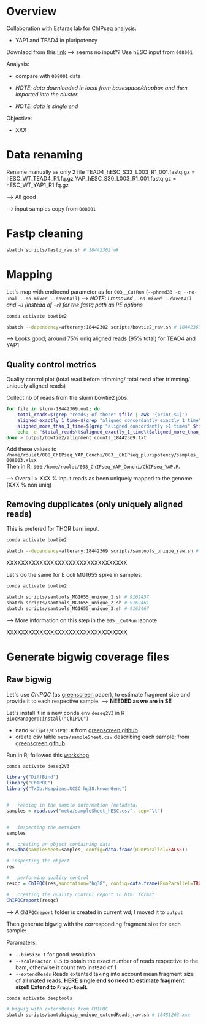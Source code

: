 # Overview

Collaboration with Estaras lab for ChIPseq analysis:
- YAP1 and TEAD4 in pluripotency

Downlaod from this [link](https://www.dropbox.com/t/yxGparZoHZ9ynV5k) --> seems no input?? Use hESC input from `008001`




Analysis:
- compare with `008001` data



- *NOTE: data downloaded in local from basespace/dropbox and then imported into the cluster*
- *NOTE: data is single end*


Objective:
- XXX


# Data renaming

Rename manually as only 2 file
TEAD4_hESC_S33_L003_R1_001.fastq.gz = hESC_WT_TEAD4_R1.fq.gz
YAP_hESC_S30_L003_R1_001.fastq.gz = hESC_WT_YAP1_R1.fq.gz

--> All good 

--> input samples copy from `008001`



# Fastp cleaning

```bash
sbatch scripts/fastp_raw.sh # 18442302 ok
```



# Mapping

Let's map with endtoend parameter as for `003__CutRun` (`--phred33 -q --no-unal --no-mixed --dovetail`)
--> *NOTE: I removed `--no-mixed --dovetail` and `-U` (instead of `-r`) for the fastq path as PE options* 


```bash
conda activate bowtie2

sbatch --dependency=afterany:18442302 scripts/bowtie2_raw.sh # 18442369 ok
```



--> Looks good; around 75% uniq aligned reads (95% total) for TEAD4 and YAP1




## Quality control metrics
Quality control plot (total read before trimming/ total read after trimming/ uniquely aligned reads)

Collect nb of reads from the slurm bowtie2 jobs:
```bash
for file in slurm-18442369.out; do
    total_reads=$(grep "reads; of these" $file | awk '{print $1}')
    aligned_exactly_1_time=$(grep "aligned concordantly exactly 1 time" $file | awk '{print $1}')
    aligned_more_than_1_time=$(grep "aligned concordantly >1 times" $file | awk '{print $1}')
    echo -e "$total_reads\t$aligned_exactly_1_time\t$aligned_more_than_1_time"
done > output/bowtie2/alignment_counts_18442369.txt

```

Add these values to `/home/roulet/008_ChIPseq_YAP_Conchi/003__ChIPseq_pluripotency/samples_008003.xlsx`\
Then in R; see `/home/roulet/008_ChIPseq_YAP_Conchi/ChIPseq_YAP.R`.

--> Overall > XXX % input reads as been uniquely mapped to the genome (XXX % non uniq)




## Removing dupplicates (only uniquely aligned reads)
This is prefered for THOR bam input.

```bash
conda activate bowtie2

sbatch --dependency=afterany:18442369 scripts/samtools_unique_raw.sh # 18442478 ok

```

XXXXXXXXXXXXXXXXXXXXXXXXXXXXXXXXX

Let's do the same for E coli MG1655 spike in samples:

```bash
conda activate bowtie2

sbatch scripts/samtools_MG1655_unique_1.sh # 9162457
sbatch scripts/samtools_MG1655_unique_2.sh # 9162461
sbatch scripts/samtools_MG1655_unique_3.sh # 9162467
```

--> More information on this step in the `005__CutRun` labnote

XXXXXXXXXXXXXXXXXXXXXXXXXXXXXXXXX


# Generate bigwig coverage files
## Raw bigwig

Let's use *ChIPQC* (as [greenscreen](https://github.com/sklasfeld/GreenscreenProject/blob/main/TUTORIAL.pdf) paper), to estimate fragment size and provide it to each respective sample. --> **NEEDED as we are in SE**


Let's install it in a new conda env `deseq2V3` in R `BiocManager::install("ChIPQC")`
- nano `scripts/ChIPQC.R` from [greenscreen github](https://github.com/sklasfeld/GreenscreenProject/blob/main/scripts/ChIPQC.R)
- create csv table `meta/sampleSheet.csv` describing each sample; from [greenscreen github](https://github.com/sklasfeld/GreenscreenProject/blob/main/meta/noMaskReads_Inputs_sampleSheet.csv)

Run in R; followed this [workshop](https://nbisweden.github.io/workshop-archive/workshop-ChIP-seq/2018-11-07/labs/lab-chipqc.html)




```bash
conda activate deseq2V3
```

```R
library("DiffBind")
library("ChIPQC")
library("TxDb.Hsapiens.UCSC.hg38.knownGene")


#	reading in the sample information (metadata)
samples = read.csv("meta/sampleSheet_hESC.csv", sep="\t")


#	inspecting the metadata
samples

#	creating an object containing data
res=dba(sampleSheet=samples, config=data.frame(RunParallel=FALSE))

# inspecting the object
res

#	performing quality control
resqc = ChIPQC(res,annotation="hg38", config=data.frame(RunParallel=TRUE))

#	creating the quality control report in html format
ChIPQCreport(resqc)

```

--> A `ChIPQCreport` folder is created in current wd; I moved it to `output`


Then generate bigwig with the corresponding fragment size for each sample:



Paramaters:
- `--binSize 1` for good resolution
- `--scaleFactor 0.5` to obtain the exact number of reads respective to the bam, otherwise it count two instead of 1
- `--extendReads` Reads extented taking into account mean fragment size of all mated reads. **HERE single end so need to estimate fragment size!! Extend to `FragL-ReadL`**


```bash
conda activate deeptools

# bigwig with extendReads from CHIPQC
sbatch scripts/bamtobigwig_unique_extendReads_raw.sh # 18481263 xxx
```










